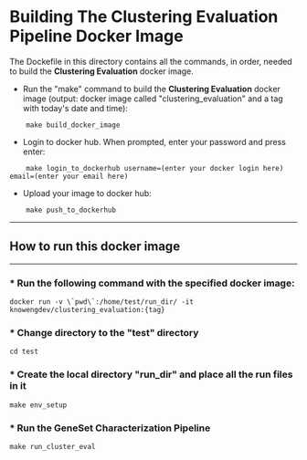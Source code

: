 # Building The Clustering Evaluation Pipeline Docker Image
The Dockefile in this directory contains all the commands, in order, needed to build the **Clustering Evaluation** docker image.


* Run the "make" command to build the **Clustering Evaluation** docker image (output: docker image called "clustering_evaluation" and a tag with today's date and time):
```
    make build_docker_image 
```

* Login to docker hub. When prompted, enter your password and press enter:
```
    make login_to_dockerhub username=(enter your docker login here) email=(enter your email here)
```

* Upload your image to docker hub:
```
    make push_to_dockerhub
```

* * * 
## How to run this docker image
* * * 

### * Run the following command with the specified docker image:
```
docker run -v \`pwd\`:/home/test/run_dir/ -it knowengdev/clustering_evaluation:{tag}
```

### * Change directory to the "test" directory
```
cd test
```

### * Create the local directory "run_dir" and place all the run files in it
```
make env_setup
```

### * Run the GeneSet Characterization Pipeline
```
make run_cluster_eval
```
